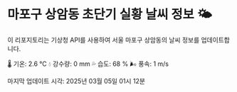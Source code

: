 
# 마포구 상암동 초단기 실황 날씨 정보 🌤️

이 리포지토리는 기상청 API를 사용하여 서울 마포구 상암동의 날씨 정보를 업데이트합니다. 

🌡️ 기온: 2.6 ℃
💧 강수량: 0 mm
💦 습도: 68 %
🌬️ 풍속: 1 m/s

마지막 업데이트 시각: 2025년 03월 05일 01시 12분    
